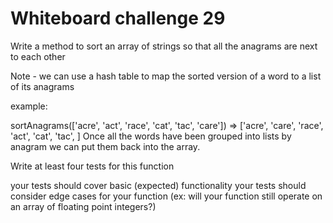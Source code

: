 # Whiteboard challenge 29

Write a method to sort an array of strings so that all the anagrams are next to each other

Note - we can use a hash table to map the sorted version of a word to a list of its anagrams

example:

sortAnagrams(['acre', 'act', 'race', 'cat', 'tac', 'care'])
=> ['acre', 'care', 'race', 'act', 'cat', 'tac', ]
Once all the words have been grouped into lists by anagram we can put them back into the array.

Write at least four tests for this function

your tests should cover basic (expected) functionality
your tests should consider edge cases for your function (ex: will your function still operate on an array of floating point integers?)
